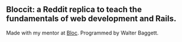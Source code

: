 ## Bloccit: a Reddit replica to teach the fundamentals of web development and Rails.

 Made with my mentor at [Bloc](http://bloc.io).
 Programmed by Walter Baggett.
